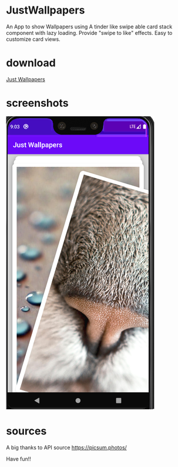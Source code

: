 # JustWallpapers

An App to show Wallpapers using A tinder like swipe able card stack component with lazy loading. Provide "swipe to like" effects. Easy to customize card views.


# download
[Just Wallpapers](https://github.com/vimaltiwari2612/JustWallpapers/blob/master/Just%20Wallpapers.apk?raw=true)


# screenshots
![screenshot](https://github.com/vimaltiwari2612/JustWallpapers/blob/master/1.PNG)

# sources
A big thanks to API source https://picsum.photos/


Have fun!!

